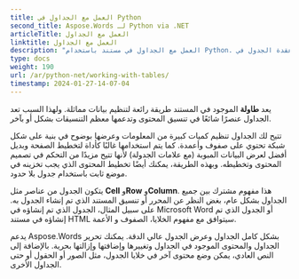 ```yaml
---
title: العمل مع الجداول في Python
second_title: Aspose.Words لـ Python via .NET
articleTitle: العمل مع الجداول
linktitle: العمل مع الجداول
description: "العمل مع الجداول في مستند باستخدام Python. تقديم العمل مع الجداول ومفاهيم عقدة الجدول في Aspose.Words لـ Python."
type: docs
weight: 190
url: /ar/python-net/working-with-tables/
timestamp: 2024-01-27-14-07-04
---
```


يعد **طاولة** الموجود في المستند طريقة رائعة لتنظيم بيانات مماثلة. ولهذا السبب تعد الجداول عنصرًا شائعًا في تنسيق المحتوى وتدعمها معظم التنسيقات بشكل أو بآخر.

تتيح لك الجداول تنظيم كميات كبيرة من المعلومات وعرضها بوضوح في بنية على شكل شبكة تحتوي على صفوف وأعمدة. كما يتم استخدامها غالبًا كأداة لتخطيط الصفحة وبديل أفضل لعرض البيانات المبوبة (مع علامات الجدولة) لأنها تتيح مزيدًا من التحكم في تصميم المحتوى وتخطيطه. وبهذه الطريقة، يمكنك أيضًا تخطيط المحتوى الذي يجب تخزينه في موضع ثابت باستخدام جدول بلا حدود.

يتكون الجدول من عناصر مثل **Cell** و**Row** و**Column**. هذا مفهوم مشترك بين جميع الجداول بشكل عام، بغض النظر عن المحرر أو تنسيق المستند الذي تم إنشاء الجدول به. على سبيل المثال، الجدول الذي تم إنشاؤه في Microsoft Word أو الجدول الذي تم إنشاؤه في مستند HTML سيتوافق مع مفهوم الخلايا، الصفوف و الأعمة.

يدعم Aspose.Words بشكل كامل الجداول وعرض الجدول عالي الدقة. يمكنك تحرير الجداول والمحتوى الموجود في الجداول وتغييرها وإضافتها وإزالتها بحرية. بالإضافة إلى النص العادي، يمكن وضع محتوى آخر في خلايا الجدول، مثل الصور أو الحقول أو حتى الجداول الأخرى.

